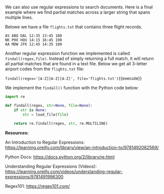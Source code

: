 We can also use regular expressions to search documents. Here is a final example where we find partial matches across a larger string that spans multiple lines. 

Belowe we have a file `flights.txt` that contains three flight records. 

```
AS ABQ DAL 12:35 13:45 180
NK PHX HOU 14:15 16:45 190
AA MDW JFK 12:45 14:35 180
```

Another regular expression function we implemented is called `findall(regex,file)`. Instead of simply returning a full match, it will return all partial matches that are found in a text file. Below we get all 3-letter airport codes from the `flights.txt` file: 

`findall(regex='[A-Z][A-Z][A-Z]', file='flights.txt')`{{execute}}


We implement the `findall()` function with the Python code below: 

```python
import re

def findall(regex, str=None, file=None):
    if str is None:
        str = load_file(file)
        
    return re.findall(regex, str, re.MULTILINE)
```

**Resources:**

An Introduction to Regular Expressions: 
https://learning.oreilly.com/library/view/an-introduction-to/9781492082569/

Python Docs:
https://docs.python.org/2/library/re.html

Understanding Regular Expressions (Videos):
https://learning.oreilly.com/videos/understanding-regular-expressions/9781491996300
 
Regex101:
https://regex101.com/

